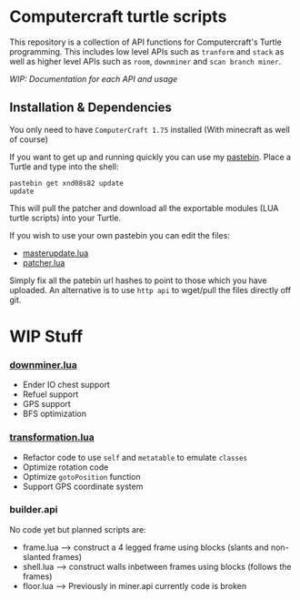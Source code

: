 # Computercraft turtle scripts

This repository is a collection of API functions for Computercraft's Turtle programming. This includes low level APIs such as `tranform` and `stack` as well as higher level APIs such as `room`, `downminer` and `scan branch miner`.

<i>WIP: Documentation for each API and usage</i>



## Installation & Dependencies

You only need to have `ComputerCraft 1.75` installed (With minecraft as well of course)

If you want to get up and running quickly you can use my [pastebin](https://pastebin.com/xnd08s82). Place a Turtle and type into the shell:

```
pastebin get xnd08s82 update
update
```

This will pull the patcher and download all the exportable modules (LUA turtle scripts) into your Turtle.

If you wish to use your own pastebin you can edit the files:

- [masterupdate.lua](api/patcher.api/masterupdate.lua)
- [patcher.lua](api/patcher.api/patcher.lua)

Simply fix all the patebin url hashes to point to those which you have uploaded.
An alternative is to use `http api` to wget/pull the files directly off git.

# WIP Stuff
### [downminer.lua](api/miner.api/downminer.lua)
- Ender IO chest support
- Refuel support
- GPS support
- BFS optimization

### [transformation.lua](api/transform.api/transformation.api)
- Refactor code to use `self` and `metatable` to emulate `classes`
- Optimize rotation code 
- Optimize `gotoPosition` function
- Support GPS coordinate system

### builder.api

No code yet but planned scripts are:

- frame.lua --> construct a 4 legged frame using blocks (slants and non-slanted frames)
- shell.lua --> construct walls inbetween frames using blocks (follows the frames)
- floor.lua --> Previously in miner.api currently code is broken
